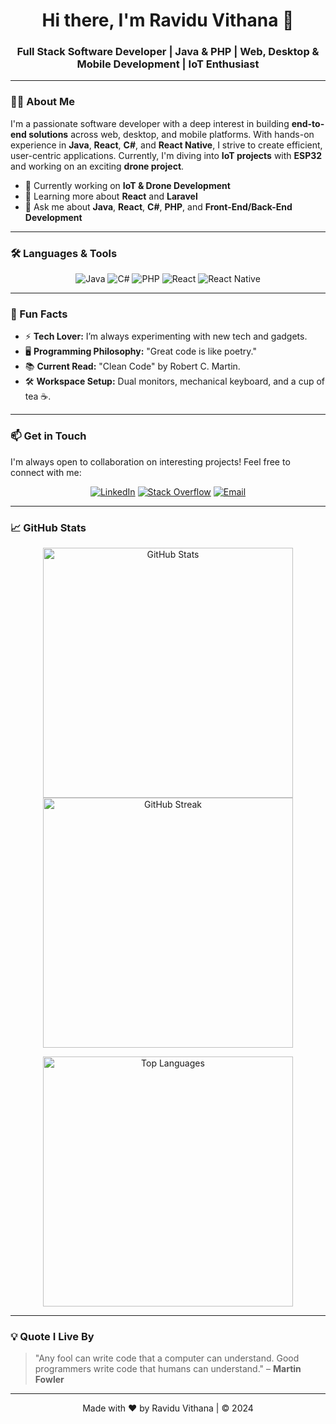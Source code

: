 <h1 align="center">Hi there, I'm Ravidu Vithana 👋</h1>
<h3 align="center">Full Stack Software Developer | Java & PHP | Web, Desktop & Mobile Development | IoT Enthusiast</h3>

---

### 👨‍💻 About Me

I'm a passionate software developer with a deep interest in building **end-to-end solutions** across web, desktop, and mobile platforms. With hands-on experience in **Java**, **React**, **C#**, and **React Native**, I strive to create efficient, user-centric applications. Currently, I'm diving into **IoT projects** with **ESP32** and working on an exciting **drone project**.

- 🚀 Currently working on **IoT & Drone Development**
- 🌱 Learning more about **React** and **Laravel**
- 💬 Ask me about **Java**, **React**, **C#**, **PHP**, and **Front-End/Back-End Development**

---

### 🛠️ Languages & Tools

<p align="center">
  <img src="https://img.shields.io/badge/Java-ED8B00?style=for-the-badge&logo=java&logoColor=white" alt="Java"/>
  <img src="https://img.shields.io/badge/C%23-239120?style=for-the-badge&logo=c-sharp&logoColor=white" alt="C#"/>
  <img src="https://img.shields.io/badge/PHP-777BB4?style=for-the-badge&logo=php&logoColor=white" alt="PHP"/>
  <img src="https://img.shields.io/badge/React-20232A?style=for-the-badge&logo=react&logoColor=61DAFB" alt="React"/>
  <img src="https://img.shields.io/badge/React_Native-20232A?style=for-the-badge&logo=react&logoColor=61DAFB" alt="React Native"/>
</p>

---

### 🎉 Fun Facts

- ⚡ **Tech Lover:** I’m always experimenting with new tech and gadgets.
- 🖥️ **Programming Philosophy:** "Great code is like poetry."
- 📚 **Current Read:** "Clean Code" by Robert C. Martin.
- 🛠️ **Workspace Setup:** Dual monitors, mechanical keyboard, and a cup of tea ☕.

---

### 📫 Get in Touch

I'm always open to collaboration on interesting projects! Feel free to connect with me:

<p align="center">
  <a href="https://www.linkedin.com/in/ravidu-vithana-b61966251"><img src="https://img.shields.io/badge/LinkedIn-0077B5?style=for-the-badge&logo=linkedin&logoColor=white" alt="LinkedIn"/></a>
  <a href="https://stackoverflow.com/users/21184632/ravidu-vithana"><img src="https://img.shields.io/badge/StackOverflow-FE7A16?style=for-the-badge&logo=stackoverflow&logoColor=white" alt="Stack Overflow"/></a>
  <a href="mailto:raviduyashith123@gmail.com"><img src="https://img.shields.io/badge/Email-D14836?style=for-the-badge&logo=gmail&logoColor=white" alt="Email"/></a>
</p>

---

### 📈 GitHub Stats

<p align="center">
  <img src="https://github-readme-stats.vercel.app/api?username=Ravidu-Vithana&show_icons=true&theme=dark&hide_title=true" alt="GitHub Stats" width="400"/>
  <img src="https://github-readme-streak-stats.herokuapp.com/?user=Ravidu-Vithana&theme=dark" alt="GitHub Streak" width="400"/>
</p>

<p align="center">
  <img src="https://github-readme-stats.vercel.app/api/top-langs/?username=Ravidu-Vithana&layout=compact&theme=dark" alt="Top Languages" width="400"/>
</p>

---

### 💡 Quote I Live By

> "Any fool can write code that a computer can understand. Good programmers write code that humans can understand." – **Martin Fowler**

---

<p align="center">
  Made with ❤️ by Ravidu Vithana | © 2024
</p>
